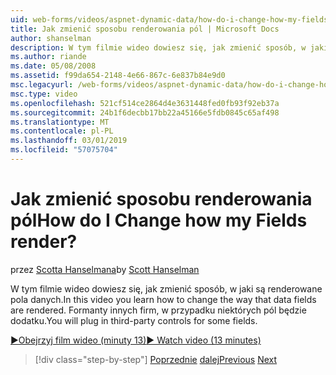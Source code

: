 ```yaml
---
uid: web-forms/videos/aspnet-dynamic-data/how-do-i-change-how-my-fields-render
title: Jak zmienić sposobu renderowania pól | Microsoft Docs
author: shanselman
description: W tym filmie wideo dowiesz się, jak zmienić sposób, w jaki są renderowane pola danych. Formanty innych firm, w przypadku niektórych pól będzie dodatku.
ms.author: riande
ms.date: 05/08/2008
ms.assetid: f99da654-2148-4e66-867c-6e837b84e9d0
msc.legacyurl: /web-forms/videos/aspnet-dynamic-data/how-do-i-change-how-my-fields-render
msc.type: video
ms.openlocfilehash: 521cf514ce2864d4e3631448fed0fb93f92eb37a
ms.sourcegitcommit: 24b1f6decbb17bb22a45166e5fdb0845c65af498
ms.translationtype: MT
ms.contentlocale: pl-PL
ms.lasthandoff: 03/01/2019
ms.locfileid: "57075704"
---
```

<a name="how-do-i-change-how-my-fields-render"></a><span data-ttu-id="fd649-105">Jak zmienić sposobu renderowania pól</span><span class="sxs-lookup"><span data-stu-id="fd649-105">How do I Change how my Fields render?</span></span>
====================
<span data-ttu-id="fd649-106">przez [Scotta Hanselmana](https://github.com/shanselman)</span><span class="sxs-lookup"><span data-stu-id="fd649-106">by [Scott Hanselman](https://github.com/shanselman)</span></span>

<span data-ttu-id="fd649-107">W tym filmie wideo dowiesz się, jak zmienić sposób, w jaki są renderowane pola danych.</span><span class="sxs-lookup"><span data-stu-id="fd649-107">In this video you learn how to change the way that data fields are rendered.</span></span> <span data-ttu-id="fd649-108">Formanty innych firm, w przypadku niektórych pól będzie dodatku.</span><span class="sxs-lookup"><span data-stu-id="fd649-108">You will plug in third-party controls for some fields.</span></span>

[<span data-ttu-id="fd649-109">&#9654;Obejrzyj film wideo (minuty 13)</span><span class="sxs-lookup"><span data-stu-id="fd649-109">&#9654; Watch video (13 minutes)</span></span>](https://channel9.msdn.com/Blogs/ASP-NET-Site-Videos/how-do-i-change-how-my-fields-render)

> [!div class="step-by-step"]
> <span data-ttu-id="fd649-110">[Poprzednie](how-do-i-enable-inline-gridview-editing.md)
> [dalej](how-do-i-handle-business-logic-exceptions.md)</span><span class="sxs-lookup"><span data-stu-id="fd649-110">[Previous](how-do-i-enable-inline-gridview-editing.md)
[Next](how-do-i-handle-business-logic-exceptions.md)</span></span>
